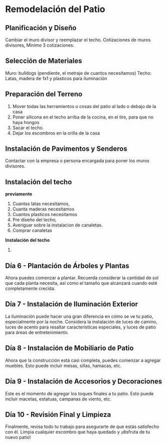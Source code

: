 
# Remodelación del Patio

## Planificación y Diseño

Cambiar el muro divisor y reemplazar el techo.
Cotizaciones de muros divisores, Minimo 3 cotizaciones.

##  Selección de Materiales
Muro: bulldogs (pendiente, el metraje de cuantos necesitamos)
Techo: Latas, madera de 1x1 y plasticos para iluminación

## Preparación del Terreno

1. Mover todas las herramientos o cosas del patio al lado o debajo de la casa
2. Poner silicona en el techo arriba de la cocina, en el tiro, para que no haya hongos
3. Sacar el techo.
4. Dejar los escombros en la orilla de la casa
 
## Instalación de Pavimentos y Senderos

Contactar con la empresa o persona encargada para poner los muros divisores.

## Instalación del techo

**previamente**
1. Cuantas latas necesitamos,
2. Cuanta maderas necesitamos
3. Cuantos plasticos necesitamos
4. Pre diseño del techo,
5. Averiguar sobre la instalacion de canaletas.
6. Comprar canaletas

**Instalación del techo**

1. 


## Día 6 - Plantación de Árboles y Plantas
Ahora puedes comenzar a plantar. Recuerda considerar la cantidad de sol que cada planta necesita, así como el tamaño que alcanzará cuando esté completamente crecida.

## Día 7 - Instalación de Iluminación Exterior
La iluminación puede hacer una gran diferencia en cómo se ve tu patio, especialmente por la noche. Considera la instalación de luces de camino, luces de acento para resaltar características especiales, y luces de patio para áreas de entretenimiento.

## Día 8 - Instalación de Mobiliario de Patio
Ahora que la construcción está casi completa, puedes comenzar a agregar muebles. Esto puede incluir mesas, sillas, hamacas, etc.

## Día 9 - Instalación de Accesorios y Decoraciones
Este es el momento de agregar los toques finales a tu patio. Esto puede incluir macetas, estatuas, campanas de viento, etc.

## Día 10 - Revisión Final y Limpieza
Finalmente, revisa todo tu trabajo para asegurarte de que estás satisfecho con él. Limpia cualquier escombro que haya quedado y ¡disfruta de tu nuevo patio!
